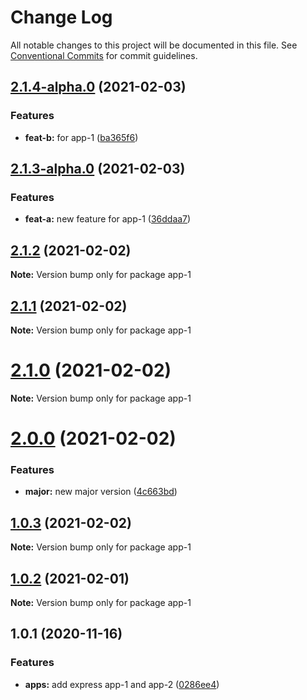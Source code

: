 # Change Log

All notable changes to this project will be documented in this file.
See [Conventional Commits](https://conventionalcommits.org) for commit guidelines.

## [2.1.4-alpha.0](https://github.com/comoser/lerna-yarn-demo/compare/app-1@2.1.3-alpha.0...app-1@2.1.4-alpha.0) (2021-02-03)


### Features

* **feat-b:** for app-1 ([ba365f6](https://github.com/comoser/lerna-yarn-demo/commit/ba365f6d5551f75ba6943439700f50157f4e578f))





## [2.1.3-alpha.0](https://github.com/comoser/lerna-yarn-demo/compare/app-1@2.1.2...app-1@2.1.3-alpha.0) (2021-02-03)


### Features

* **feat-a:** new feature for app-1 ([36ddaa7](https://github.com/comoser/lerna-yarn-demo/commit/36ddaa77d7228daa16befb0ef251ce38610b0ed6))





## [2.1.2](https://github.com/comoser/lerna-yarn-demo/compare/app-1@2.1.1...app-1@2.1.2) (2021-02-02)

**Note:** Version bump only for package app-1





## [2.1.1](https://github.com/comoser/lerna-yarn-demo/compare/app-1@2.1.0...app-1@2.1.1) (2021-02-02)

**Note:** Version bump only for package app-1





# [2.1.0](https://github.com/comoser/lerna-yarn-demo/compare/app-1@2.0.0...app-1@2.1.0) (2021-02-02)

**Note:** Version bump only for package app-1





# [2.0.0](https://github.com/comoser/lerna-yarn-demo/compare/app-1@1.0.3...app-1@2.0.0) (2021-02-02)


### Features

* **major:** new major version ([4c663bd](https://github.com/comoser/lerna-yarn-demo/commit/4c663bd8457740c9522131564efea96314431c52))





## [1.0.3](https://github.com/comoser/lerna-yarn-demo/compare/app-1@1.0.2...app-1@1.0.3) (2021-02-02)

**Note:** Version bump only for package app-1





## [1.0.2](https://github.com/comoser/lerna-yarn-demo/compare/app-1@1.0.1...app-1@1.0.2) (2021-02-01)

**Note:** Version bump only for package app-1





## 1.0.1 (2020-11-16)


### Features

* **apps:** add express app-1 and app-2 ([0286ee4](https://github.com/comoser/lerna-yarn-demo/commit/0286ee48fd8d0f54156a2acff8d6ed98cb5658a6))
